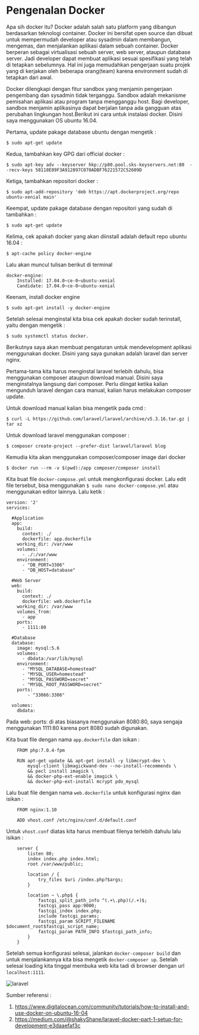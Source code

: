 # **Pengenalan Docker**

Apa sih docker itu? Docker adalah salah satu platform yang dibangun berdasarkan teknologi container. Docker ini bersifat open source dan dibuat untuk mempermudah developer atau sysadmin dalam membangun, mengemas, dan menjalankan aplikasi dalam sebuah container. Docker berperan sebagai virtualisasi sebuah server, web server, ataupun database server. Jadi developer dapat membuat aplikasi sesuai spesifikasi yang telah di tetapkan sebelumnya. Hal ini juga memudahkan pengerjaan suatu projek yang di kerjakan oleh beberapa orang(team) karena environment sudah di tetapkan dari awal.

Docker dilengkapi dengan fitur sandbox yang menjamin pengerjaan pengembang dan sysadmin tidak terganggu. Sandbox adalah mekanisme pemisahan aplikasi atau program tanpa mengganggu host. Bagi developer, sandbox menjamin aplikasinya dapat berjalan tanpa ada gangguan atas perubahan lingkungan host.Berikut ini cara untuk instalasi docker. Disini saya menggunakan OS ubuntu 16.04.

Pertama, update pakage database ubuntu dengan mengetik :
```
$ sudo apt-get update
```
Kedua, tambahkan key GPG dari official docker :
```
$ sudo apt-key adv --keyserver hkp://p80.pool.sks-keyservers.net:80  --recv-keys 58118E89F3A912897C070ADBF76221572C52609D
```
Ketiga, tambahkan repositori docker :
```
$ sudo apt-add-repository 'deb https://apt.dockerproject.org/repo ubuntu-xenial main'
```
Keempat, update pakage database dengan repositori yang sudah di tambahkan :
```
$ sudo apt-get update
```
Kelima, cek apakah docker yang akan diinstall adalah default repo ubuntu 16.04 :
```
$ apt-cache policy docker-engine
```

Lalu akan muncul tulisan berikut di terminal
```    
docker-engine:
    Installed: 17.04.0~ce-0~ubuntu-xenial
    Candidate: 17.04.0~ce-0~ubuntu-xenial
``` 
Keenam, install docker engine

```
$ sudo apt-get install -y docker-engine
```

Setelah selesai menginstal kita bisa cek apakah docker sudah terinstall, yaitu dengan mengetik :
```
$ sudo systemctl status docker.
```
Berikutnya saya akan membuat pengaturan untuk mendevelopment aplikasi menggunakan docker. Disini yang saya gunakan adalah laravel dan server nginx.

Pertama-tama kita harus menginstal laravel terlebih dahulu, bisa menggunakan composer ataupun download manual. Disini saya menginstalnya langsung dari composer. Perlu diingat ketika kalian mengunduh laravel dengan cara manual, kalian harus melakukan composer update.

Untuk download manual kalian bisa mengetik pada cmd :
```
$ curl -L https://github.com/laravel/laravel/archive/v5.3.16.tar.gz | tar xz
```
Untuk download laravel menggunakan composer :
```
$ composer create-project --prefer-dist laravel/laravel blog
```

Kemudia kita akan menggunakan composer/composer image dari docker
```
$ docker run --rm -v $(pwd):/app composer/composer install
```

Kita buat file `docker-compose.yml` untuk mengkonfigurasi docker. Lalu edit file tersebut, bisa menggunakan `$ sudo nano docker-compose.yml` atau menggunakan editor lainnya. Lalu ketik :
```
version: '2'
services:

  #Application
  app:
    build:
      context: ./
      dockerfile: app.dockerfile
    working_dir: /var/www
    volumes:
      - ./:/var/www
    environment:
      - "DB_PORT=3306"
      - "DB_HOST=database"

  #Web Server
  web:
    build:
      context: ./
      dockerfile: web.dockerfile
    working_dir: /var/www
    volumes_from:
      - app
    ports:
      - 1111:80

  #Database
  database:
    image: mysql:5.6
    volumes:
      - dbdata:/var/lib/mysql
    environment:
      - "MYSQL_DATABASE=homestead"
      - "MYSQL_USER=homestead"
      - "MYSQL_PASSWORD=secret"
      - "MYSQL_ROOT_PASSWORD=secret"
    ports:
        - "33066:3306"

  volumes:
    dbdata:
```

Pada web: ports: di atas biasanya menggunakan  8080:80, saya sengaja menggunakan 1111:80 karena port 8080 sudah digunakan.

Kita buat file dengan nama `app.dockerfile` dan isikan :
```
    FROM php:7.0.4-fpm

    RUN apt-get update && apt-get install -y libmcrypt-dev \
        mysql-client libmagickwand-dev --no-install-recommends \
        && pecl install imagick \
        && docker-php-ext-enable imagick \
        && docker-php-ext-install mcrypt pdo_mysql
```
Lalu buat file dengan nama `web.dockerfile` untuk konfigurasi nginx dan isikan :
```
    FROM nginx:1.10

    ADD vhost.conf /etc/nginx/conf.d/default.conf
```
Untuk `vhost.conf` diatas kita harus membuat filenya terlebih dahulu lalu isikan :
```
    server {
        listen 80;
        index index.php index.html;
        root /var/www/public;

        location / {
            try_files $uri /index.php?$args;
        }

        location ~ \.php$ {
            fastcgi_split_path_info ^(.+\.php)(/.+)$;
            fastcgi_pass app:9000;
            fastcgi_index index.php;
            include fastcgi_params;
            fastcgi_param SCRIPT_FILENAME $document_root$fastcgi_script_name;
            fastcgi_param PATH_INFO $fastcgi_path_info;
        }
    }
```

Setelah semua konfigurasi selesai, jalankan `docker-composer build` dan untuk menjalankannya kita bisa mengetik `docker-composer up`. Setelah selesai loading kita tinggal membuka web kita tadi di browser dengan url `localhost:1111`.

![laravel](https://drive.google.com/uc?id=0B85NQzrRozwwdXBYSDRxR3Fabjg "Laravel")

Sumber referensi :
1. https://www.digitalocean.com/community/tutorials/how-to-install-and-use-docker-on-ubuntu-16-04
2. https://medium.com/@shakyShane/laravel-docker-part-1-setup-for-development-e3daaefaf3c
